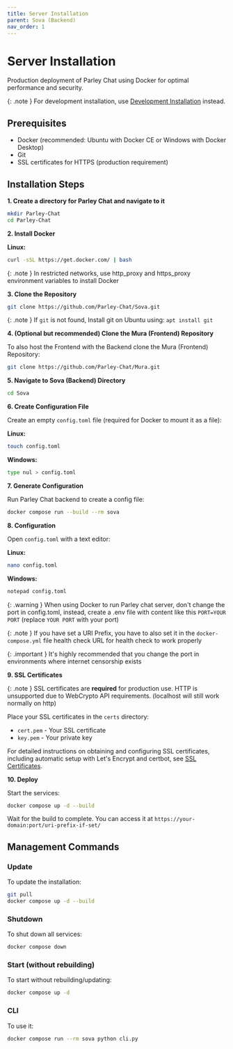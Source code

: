 ```yaml
---
title: Server Installation
parent: Sova (Backend)
nav_order: 1
---
```


# Server Installation

Production deployment of Parley Chat using Docker for optimal performance and security.

{: .note }
For development installation, use [Development Installation](development-installation.md) instead.

## Prerequisites

- Docker (recommended: Ubuntu with Docker CE or Windows with Docker Desktop)
- Git
- SSL certificates for HTTPS (production requirement)

## Installation Steps

**1. Create a directory for Parley Chat and navigate to it**

```sh
mkdir Parley-Chat
cd Parley-Chat
```

**2. Install Docker**

**Linux:**
```sh
curl -sSL https://get.docker.com/ | bash
```

{: .note }
In restricted networks, use http_proxy and https_proxy environment variables to install Docker

**3. Clone the Repository**

```sh
git clone https://github.com/Parley-Chat/Sova.git
```

{: .note }
If `git` is not found, Install git on Ubuntu using: `apt install git`

**4. (Optional but recommended) Clone the Mura (Frontend) Repository**

To also host the Frontend with the Backend clone the Mura (Frontend) Repository:
```sh
git clone https://github.com/Parley-Chat/Mura.git
```

**5. Navigate to Sova (Backend) Directory**

```sh
cd Sova
```

**6. Create Configuration File**

Create an empty `config.toml` file (required for Docker to mount it as a file):

**Linux:**
```sh
touch config.toml
```

**Windows:**
```sh
type nul > config.toml
```

**7. Generate Configuration**

Run Parley Chat backend to create a config file:
```sh
docker compose run --build --rm sova
```

**8. Configuration**

Open `config.toml` with a text editor:

**Linux:**
```sh
nano config.toml
```

**Windows:**
```sh
notepad config.toml
```

{: .warning }
When using Docker to run Parley chat server, don't change the port in config.toml, instead, create a .env file with content like this `PORT=YOUR PORT` (replace `YOUR PORT` with your port)

{: .note }
If you have set a URI Prefix, you have to also set it in the `docker-compose.yml` file health check URL for health check to work properly

{: .important }
It's highly recommended that you change the port in environments where internet censorship exists

**9. SSL Certificates**

{: .note }
SSL certificates are **required** for production use. HTTP is unsupported due to WebCrypto API requirements. (localhost will still work normally on http)

Place your SSL certificates in the `certs` directory:
- `cert.pem` - Your SSL certificate
- `key.pem` - Your private key

For detailed instructions on obtaining and configuring SSL certificates, including automatic setup with Let's Encrypt and certbot, see [SSL Certificates](ssl-certificates.md).

**10. Deploy**

Start the services:

```sh
docker compose up -d --build
```

Wait for the build to complete. You can access it at `https://your-domain:port/uri-prefix-if-set/`

## Management Commands

### Update

To update the installation:
```sh
git pull
docker compose up -d --build
```

### Shutdown

To shut down all services:
```sh
docker compose down
```

### Start (without rebuilding)

To start without rebuilding/updating:
```sh
docker compose up -d
```

### CLI

To use it:
```sh
docker compose run --rm sova python cli.py
```
